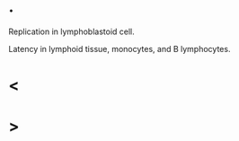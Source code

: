 # .

Replication in lymphoblastoid cell.

Latency in lymphoid tissue, monocytes, and B lymphocytes.

# <

# >
